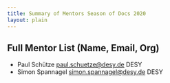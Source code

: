 ```yaml
---
title: Summary of Mentors Season of Docs 2020
layout: plain
---
```


## Full Mentor List (Name, Email, Org)

* Paul Schütze [paul.schuetze@desy.de](mailto:paul.schuetze@desy.de) DESY
* Simon Spannagel [simon.spannagel@desy.de](mailto:simon.spannagel@desy.de) DESY

